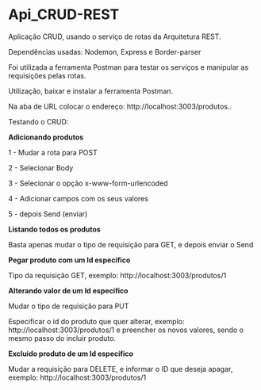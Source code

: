 # Api_CRUD-REST
 Aplicação CRUD, usando o serviço de rotas da Arquitetura REST.


 Dependências usadas: Nodemon, Express e Border-parser

 Foi utilizada a ferramenta Postman para testar os serviços e manipular as requisições pelas rotas.



Utilização, baixar e instalar a ferramenta Postman.


Na aba de URL colocar o endereço: http://localhost:3003/produtos..





Testando o CRUD:

**Adicionando produtos**

1 - Mudar a rota para POST

2 - Selecionar Body

3 - Selecionar o opção x-www-form-urlencoded

4 - Adicionar campos com os seus valores

5 - depois Send (enviar)





**Listando todos os produtos** 

Basta apenas mudar o tipo de requisição para GET, e depois enviar o Send






**Pegar produto com um Id específico**

Tipo da requisição GET, exemplo: http://localhost:3003/produtos/1






**Alterando valor de um Id específico**

Mudar o tipo de requisição para PUT

Especificar o id do produto que quer alterar, exemplo: http://localhost:3003/produtos/1
e preencher os novos valores, sendo o mesmo passo do incluir produto.






**Excluido produto de um Id específico**

Mudar a requisição para DELETE, e informar o ID que deseja apagar, exemplo: http://localhost:3003/produtos/1


